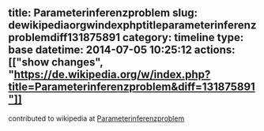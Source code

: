 title: Parameterinferenzproblem
slug: dewikipediaorgwindexphptitleparameterinferenzproblemdiff131875891
category: timeline
type: base
datetime: 2014-07-05 10:25:12
actions: [["show changes", "https://de.wikipedia.org/w/index.php?title=Parameterinferenzproblem&diff=131875891"]]
---
contributed to wikipedia at [Parameterinferenzproblem](https://de.wikipedia.org/w/index.php?title=Parameterinferenzproblem&diff=131875891)
